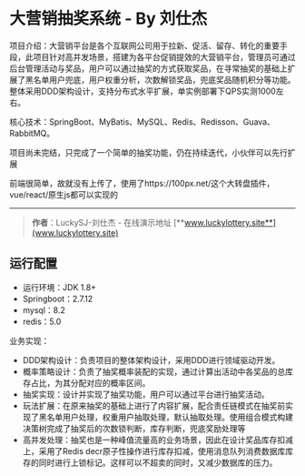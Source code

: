 # 大营销抽奖系统 - By 刘仕杰

项目介绍：大营销平台是各个互联网公司用于拉新、促活、留存、转化的重要手段，此项目针对高并发场景，搭建为各平台促销提效的大营销平台，管理员可通过后台管理活动与奖品，用户可以通过抽奖的方式获取奖品，在寻常抽奖的基础上扩展了黑名单用户兜底，用户权重分析，次数解锁奖品，兜底奖品随机积分等功能。整体采用DDD架构设计，支持分布式水平扩展，单实例部署下QPS实测1000左右。

核心技术：SpringBoot、MyBatis、MySQL、Redis、Redisson、Guava、RabbitMQ。

项目尚未完结，只完成了一个简单的抽奖功能，仍在持续迭代，小伙伴可以先行扩展

前端很简单，故就没有上传了，使用了https://100px.net/这个大转盘插件，vue/react/原生js都可以实现的

---

>**作者**：LuckySJ-刘仕杰 - 在线演示地址 [**www.luckylottery.site**](www.luckylottery.site)

## 运行配置

- 运行环境：JDK 1.8+
- Springboot：2.7.12
- mysql：8.2
- redis：5.0

业务实现：

- DDD架构设计：负责项目的整体架构设计，采用DDD进行领域驱动开发。
- 概率策略设计：负责了抽奖概率装配的实现，通过计算出活动中各奖品的总库存占比，为其分配对应的概率区间。
- 抽奖实现：设计并实现了抽奖功能，用户可以通过平台进行抽奖活动。
- 玩法扩展：在原来抽奖的基础上进行了内容扩展，配合责任链模式在抽奖前实现了黑名单用户处理，权重用户抽取处理，默认抽取处理。使用组合模式构建决策树完成了抽奖后的次数锁判断，库存判断，兜底奖励处理等
- 高并发处理：抽奖也是一种峰值流量高的业务场景，因此在设计奖品库存扣减上，采用了Redis decr原子性操作进行库存扣减，使用消息队列消费数据库库存的同时进行上锁标记。这样可以不超卖的同时，又减少数据库的压力。


